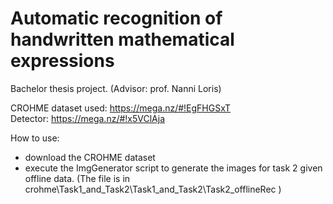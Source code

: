 # Automatic recognition of handwritten mathematical expressions

Bachelor thesis project. (Advisor: prof. Nanni Loris)

CROHME dataset used: https://mega.nz/#!EgFHGSxT  
Detector: https://mega.nz/#!x5VClAja

How to use:

- download the CROHME dataset
- execute the ImgGenerator script to generate the images for task 2 given offline data. (The file is in crohme\Task1_and_Task2\Task1_and_Task2\Task2_offlineRec )


